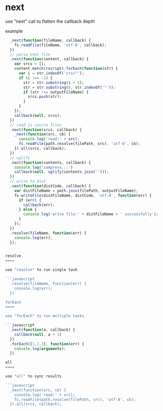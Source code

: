 next
====

use &quot;next&quot; call to flatten the callback depth 

example
```javascript
  _next(function(fileName, callback) {
    fs.readFile(fileName, 'utf-8', callback);
  })
  // parse html file
  .next(function(content, callback) {
    var srcs = [];
    content.match(rscript).forEach(function(str) {
      var i = str.indexOf('src="');
      if (i !== -1) {       
        str = str.substring(i + 5);
        str = str.substring(0, str.indexOf('"'));
        if (str !== outputFileName) {
          srcs.push(str);
        }
      }
    });
    callback(null, srcs);
  })
  // read js source files
  .next(function(srcs, callback) {
    _next(function(src, cb) {
      console.log('read:' + src);
      fs.readFile(path.resolve(filePath, src), 'utf-8', cb);
    }).all(srcs, callback);
  })
  // uglify
  .next(function(contents, callback) {
    console.log('compress...')
    callback(null, uglify(contents.join('')));
  })
  // write to dist
  .next(function(distCode, callback) {
    var distFileName = path.join(filePath, outputFileName);
    fs.writeFile(distFileName, distCode, 'utf-8', function(err) {
      if (err) {
        callback(err);
      } else {
        console.log('write file:' + distFileName + ' successfully');
      }
    });
  })
  .resolve(fileName, function(err) {
    console.log(err);
  });


resolve
====

use "resolve" to run single task

```javascript
  .resolve(fileName, function(err) {
    console.log(err);
  })

forEach
====

use "forEach" to run multiple tasks

```javascript
  _next(function(a, callback) {
    callback(null, a + 1)
  })
  .forEach([1,2,3], function(err) {
    console.log(arguments);
  })

all
====

use "all" to sync results

```javascript
  _next(function(src, cb) {
    console.log('read:' + src);
    fs.readFile(path.resolve(filePath, src), 'utf-8', cb);
  }).all(srcs, callback);
